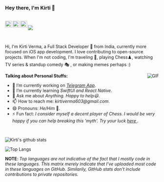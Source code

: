 ### Hey there, I'm Kirti 👋

<br/>

<a href="https://www.linkedin.com/in/kirti-verma-05aaa6149/">
  <img align="left" alt="Kirti's LinkedIN" width="22px" src="https://cdn2.iconfinder.com/data/icons/social-media-2285/512/1_Linkedin_unofficial_colored_svg-512.png" />
</a>
<a href="https://t.me/TheKirtiVerma">
  <img align="left" alt="Kirti's Telegram" width="22px" src="https://cdn3.iconfinder.com/data/icons/social-icons-33/512/Telegram-512.png" />
</a>
<a href="https://leetcode.com/danglingp0inter1/">
  <img align="left" alt="Kirti's Leetcode" width="22px" src="https://raw.githubusercontent.com/jdneo/vscode-leetcode/master/resources/LeetCode.png" />
</a>
<!-- <a href="https://www.hackerrank.com/danglingP0inter">
  <img align="left" alt="Kirti's Hackerrank" width="22px" src="https://cdn4.iconfinder.com/data/icons/logos-and-brands/512/160_Hackerrank_logo_logos-512.png" />
</a> -->
<!-- <a href="https://www.facebook.com/kirti.verma.3785/">
  <img align="left" alt="Kirti's Lichess" width="22px" src="https://cdn1.iconfinder.com/data/icons/social-media-2285/512/Colored_Facebook3_svg-512.png" />
</a> -->

![](https://komarev.com/ghpvc/?username=danglingP0inter)

<br/>

Hi, I'm Kirti Verma, a Full Stack Developer 🚀 from India, currently more focused on iOS app development. I love contributing to open-source projects. When I'm not coding, I'm traveling 🌄, playing Chess♟️, watching TV series & standup comedy 🎭 , or making memes perhaps :)

  <img align="right" alt="GIF" src="https://media.giphy.com/media/836HiJc7pgzy8iNXCn/giphy.gif" />

**Talking about Personal Stuffs:**

- 🔭 I’m currently working on _[Telegram App](https://github.com/danglingP0inter/Telegram-iOS)_.
- 🌱 I’m currently learning _SwiftUI and React Native_.
- 💬 Ask me about _Anything. Happy to help😃_.
- 📫 How to reach me: _kirtiverma603@gmail.com_.
- 😄 Pronouns: _He/Him_ 🤗.
- ⚡ Fun fact: _I consider myself a decent player of Chess. I would be very happy if you can help breaking this 'myth'. Try your luck <a href="https://lichess.org/@/kirti587">
  here </a>_.

<br/>

![Kirti's github stats](https://github-readme-stats.vercel.app/api?username=danglingP0inter&count_private=true&show_icons=true&theme=radical)

![Top Langs](https://github-readme-stats.vercel.app/api/top-langs/?username=danglingP0inter&layout=compact&theme=radical)

**NOTE**: _Top languages are not indicative of the fact that I mostly code in these languages. This matrix merely indicate that I've uploaded most code in these languages on GitHub. Similarily, GitHub stats don't include contributions to private repositories._
